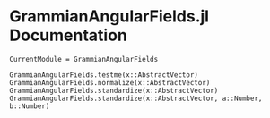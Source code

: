 # GrammianAngularFields.jl Documentation

```@meta
CurrentModule = GrammianAngularFields
```

```@docs
GrammianAngularFields.testme(x::AbstractVector)
GrammianAngularFields.normalize(x::AbstractVector)
GrammianAngularFields.standardize(x::AbstractVector)
GrammianAngularFields.standardize(x::AbstractVector, a::Number, b::Number)
```
